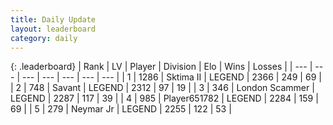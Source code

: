 ```yaml
---
title: Daily Update
layout: leaderboard
category: daily
---
```


{: .leaderboard}
| Rank | LV | Player | Division | Elo | Wins | Losses |
| --- | --- | --- | --- | --- | --- | --- |
| <span data-change="0">1</span> | 1286 | <span title="ID: 402846">Sktima II</span> | LEGEND | <span data-change="0">2366</span> | <span data-change="0">249</span> | <span data-change="0">69</span> |
| <span data-change="1">2</span> | 748 | <span title="ID: 556277">Savant</span> | LEGEND | <span data-change="35">2312</span> | <span data-change="7">97</span> | <span data-change="0">19</span> |
| <span data-change="-1">3</span> | 346 | <span title="ID: 725085">London Scammer</span> | LEGEND | <span data-change="-15">2287</span> | <span data-change="2">117</span> | <span data-change="2">39</span> |
| <span data-change="0">4</span> | 985 | <span title="ID: 651782">Player651782</span> | LEGEND | <span data-change="13">2284</span> | <span data-change="10">159</span> | <span data-change="3">69</span> |
| <span data-change="4">5</span> | 279 | <span title="ID: 396909">Neymar Jr</span> | LEGEND | <span data-change="28">2255</span> | <span data-change="15">122</span> | <span data-change="6">53</span> |